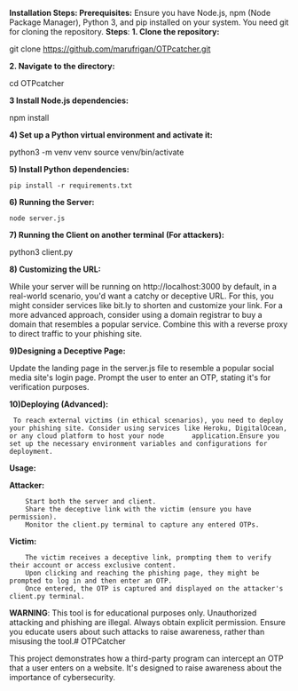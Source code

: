**Installation Steps:
Prerequisites:**
        Ensure you have Node.js, npm (Node Package Manager), Python 3, and pip installed on your system.
        You need git for cloning the repository.
**Steps**:
**1. Clone the repository:**

  git clone https://github.com/marufrigan/OTPcatcher.git

**2. Navigate to the directory:**

  cd OTPcatcher

**3 Install Node.js dependencies:**

  npm install

**4) Set up a Python virtual environment and activate it:**

   python3 -m venv venv
   source venv/bin/activate

**5) Install Python dependencies:**

    pip install -r requirements.txt

**6) Running the Server:**


    node server.js
   
**7) Running the Client on another terminal (For attackers):**


  python3 client.py
  
**8) Customizing the URL:**

  While your server will be running on http://localhost:3000 by default, in a       real-world scenario, you'd want a catchy or deceptive URL. For this, you might     consider services like bit.ly to shorten and customize your link.
  For a more advanced approach, consider using a domain registrar to buy a domain   that resembles a popular service. Combine this with a reverse proxy to direct     traffic to your phishing site.

**9)Designing a Deceptive Page:**

  Update the landing page in the server.js file to resemble a popular social media site's login page.
  Prompt the user to enter an OTP, stating it's for verification purposes.

**10)Deploying (Advanced):**

     To reach external victims (in ethical scenarios), you need to deploy your phishing site. Consider using services like Heroku, DigitalOcean, or any cloud platform to host your node       application.Ensure you set up the necessary environment variables and configurations for deployment.


**Usage:**

**Attacker:**

        Start both the server and client.
        Share the deceptive link with the victim (ensure you have permission).
        Monitor the client.py terminal to capture any entered OTPs.
**Victim:**

        The victim receives a deceptive link, prompting them to verify their account or access exclusive content.
        Upon clicking and reaching the phishing page, they might be prompted to log in and then enter an OTP.
        Once entered, the OTP is captured and displayed on the attacker's client.py terminal.
        
**WARNING**: This tool is for educational purposes only. Unauthorized attacking and phishing are illegal. Always obtain explicit permission. Ensure you educate users about such attacks to raise awareness, rather than misusing the tool.# OTPCatcher

This project demonstrates how a third-party program can intercept an OTP that a user enters on a website. It's designed to raise awareness about the importance of cybersecurity.



